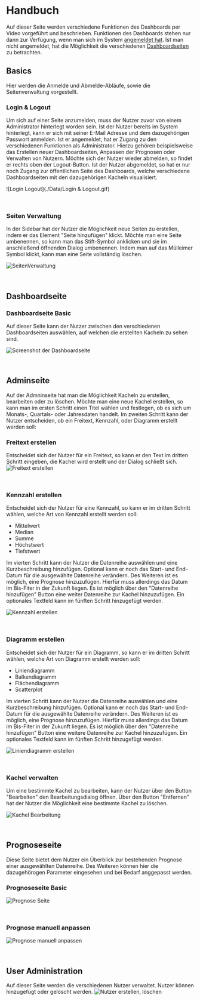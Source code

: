 # Handbuch
Auf dieser Seite werden verschiedene Funktionen des Dashboards per Video vorgeführt und beschrieben. Funktionen des Dashboards stehen nur dann zur Verfügung, wenn man sich im System [angemeldet hat](TODO). Ist man nicht angemeldet, hat die Möglichkeit die verschiedenen [Dashboardseiten](TODO) zu betrachten.


## Basics
Hier werden die Anmelde und Abmelde-Abläufe, sowie die Seitenverwaltung vorgestellt.

### Login & Logout   
Um sich auf einer Seite anzumelden, muss der Nutzer zuvor von einem Administrator hinterlegt worden sein. Ist der Nutzer bereits im System hinterlegt, kann er sich mit seiner E-Mail Adresse und dem dazugehörigen Passwort anmelden. Ist er angemeldet, hat er Zugang zu den verschiedenen Funktionen als Administrator. Hierzu gehören beispielsweise das Erstellen neuer Dashboardseiten, Anpassen der Prognosen oder Verwalten von Nutzern.
Möchte sich der Nutzer wieder abmelden, so findet er rechts oben der Logout-Button. Ist der Nutzer abgemeldet, so hat er nur noch Zugang zur öffentlichen Seite des Dashboards, welche verschiedene Dashboardseiten mit den dazugehörigen Kacheln visualisiert.

![Login Logout](./Data/Login & Logout.gif)   

<br>

### Seiten Verwaltung
In der Sidebar hat der Nutzer die Möglichkeit neue Seiten zu erstellen, indem er das Element "Seite hinzufügen" klickt. Möchte man eine Seite umbenennen, so kann man das Stift-Symbol anklicken und sie im anschließend öffnenden Dialog umbenennen. Indem man auf das Mülleimer Symbol klickt, kann man eine Seite vollständig löschen. 

![SeitenVerwaltung]( ./Data/Seiten%20erstellen%2C%20bearbeiten.gif)

<br>

## Dashboardseite 
### Dashboardseite Basic  
Auf dieser Seite kann der Nutzer zwischen den verschiedenen Dashboardseiten auswählen, auf welchen die erstellten Kacheln zu sehen sind.

![Screenshot der Dashboardseite](./Data/Screenshot%20Dashboard.png) 

<br>

## Adminseite
Auf der Admninseite hat man die Möglichkeit Kacheln zu erstellen, bearbeiten oder zu löschen. Möchte man eine neue Kachel erstellen, so kann man im ersten Schritt einen Titel wählen und festlegen, ob es sich um Monats-, Quartals- oder Jahresdaten handelt. Im zweiten Schritt kann der Nutzer entscheiden, ob ein Freitext, Kennzahl, oder Diagramm erstellt werden soll:


### Freitext erstellen
Entscheidet sich der Nutzer für ein Freitext, so kann er den Text im dritten Schritt eingeben, die Kachel wird erstellt und der Dialog schließt sich.  
![Freitext erstellen](./Data/Freitext%20erstellen.gif) 

<br>

### Kennzahl erstellen
Entscheidet sich der Nutzer für eine Kennzahl, so kann er im dritten Schritt wählen, welche Art von Kennzahl erstellt werden soll:  

- Mittelwert   
- Median   
- Summe  
- Höchstwert  
- Tiefstwert 

Im vierten Schritt kann der Nutzer die Datenreihe auswählen und eine Kurzbeschreibung hinzufügen. Optional kann er noch das Start- und End-Datum für die ausgewählte Datenreihe verändern. Des Weiteren ist es möglich, eine Prognose hinzuzufügen. Hierfür muss allerdings das Datum im Bis-Fiter in der Zukunft liegen. Es ist möglich über den "Datenreihe hinzufügen" Button eine weiter Datenreihe zur Kachel hinzuzufügen. Ein optionales Textfeld kann im fünften Schritt hinzugefügt werden.

![Kennzahl erstellen](./Data/Kennzahl%20erstellen.gif) 

<br>

### Diagramm erstellen
Entscheidet sich der Nutzer für ein Diagramm, so kann er im dritten Schritt wählen, welche Art von Diagramm erstellt werden soll:  

- Liniendiagramm   
- Balkendiagramm
- Flächendiagramm  
- Scatterplot


Im vierten Schritt kann der Nutzer die Datenreihe auswählen und eine Kurzbeschreibung hinzufügen. Optional kann er noch das Start- und End-Datum für die ausgewählte Datenreihe verändern. Des Weiteren ist es möglich, eine Prognose hinzuzufügen. Hierfür muss allerdings das Datum im Bis-Fiter in der Zukunft liegen. Es ist möglich über den "Datenreihe hinzufügen" Button eine weitere Datenreihe zur Kachel hinzuzufügen. Ein optionales Textfeld kann im fünften Schritt hinzugefügt werden.

![Liniendiagramm erstellen](./Data/Liniendiagramm%20erstellen.gif) 

<br>

### Kachel verwalten
Um eine bestimmte Kachel zu bearbeiten, kann der Nutzer über den Button "Bearbeiten" den Bearbeitungsdialog öffnen. Über den Button "Entfernen" hat der Nutzer die Möglichkeit eine bestimmte Kachel zu löschen.

![Kachel Bearbeitung](./Data/Kachel%20bearbeiten.gif)

<br>

## Prognoseseite
Diese Seite bietet dem Nutzer ein Überblick zur bestehenden Prognose einer ausgewählten Datenreihe. Des Weiteren können hier die dazugehörogen Parameter eingesehen und bei Bedarf anggepasst werden.


### Prognoseseite Basic
![Prognose Seite](./Data/Prognose%20Seite.gif)

<br>

### Prognose manuell anpassen
![Prognose manuell anpassen](./Data/Prognose%20manuell%20bearbeiten.gif)  

<br>

## User Administration  
Auf dieser Seite werden die verschiedenen Nutzer verwaltet. Nutzer können hinzugefügt oder gelöscht werden.
![Nutzer erstellen, löschen](./Data/Nutzer%20erstellen%20l%C3%B6schen.gif)








